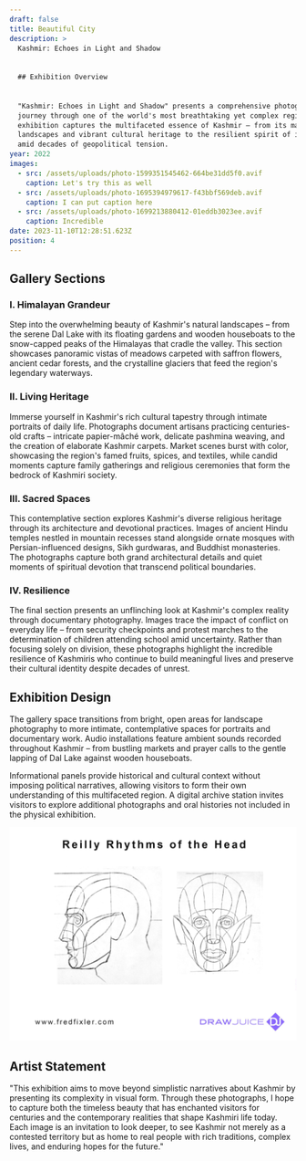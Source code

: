 ```yaml
---
draft: false
title: Beautiful City
description: >
  Kashmir: Echoes in Light and Shadow


  ## Exhibition Overview


  "Kashmir: Echoes in Light and Shadow" presents a comprehensive photographic
  journey through one of the world's most breathtaking yet complex regions. This
  exhibition captures the multifaceted essence of Kashmir – from its majestic
  landscapes and vibrant cultural heritage to the resilient spirit of its people
  amid decades of geopolitical tension.
year: 2022
images:
  - src: /assets/uploads/photo-1599351545462-664be31dd5f0.avif
    caption: Let's try this as well
  - src: /assets/uploads/photo-1695394979617-f43bbf569deb.avif
    caption: I can put caption here
  - src: /assets/uploads/photo-1699213880412-01eddb3023ee.avif
    caption: Incredible
date: 2023-11-10T12:28:51.623Z
position: 4
---
```


## Gallery Sections

### I. Himalayan Grandeur

Step into the overwhelming beauty of Kashmir's natural landscapes – from the serene Dal Lake with its floating gardens and wooden houseboats to the snow-capped peaks of the Himalayas that cradle the valley. This section showcases panoramic vistas of meadows carpeted with saffron flowers, ancient cedar forests, and the crystalline glaciers that feed the region's legendary waterways.

### II. Living Heritage

Immerse yourself in Kashmir's rich cultural tapestry through intimate portraits of daily life. Photographs document artisans practicing centuries-old crafts – intricate papier-mâché work, delicate pashmina weaving, and the creation of elaborate Kashmir carpets. Market scenes burst with color, showcasing the region's famed fruits, spices, and textiles, while candid moments capture family gatherings and religious ceremonies that form the bedrock of Kashmiri society.

### III. Sacred Spaces

This contemplative section explores Kashmir's diverse religious heritage through its architecture and devotional practices. Images of ancient Hindu temples nestled in mountain recesses stand alongside ornate mosques with Persian-influenced designs, Sikh gurdwaras, and Buddhist monasteries. The photographs capture both grand architectural details and quiet moments of spiritual devotion that transcend political boundaries.

### IV. Resilience

The final section presents an unflinching look at Kashmir's complex reality through documentary photography. Images trace the impact of conflict on everyday life – from security checkpoints and protest marches to the determination of children attending school amid uncertainty. Rather than focusing solely on division, these photographs highlight the incredible resilience of Kashmiris who continue to build meaningful lives and preserve their cultural identity despite decades of unrest.

## Exhibition Design

The gallery space transitions from bright, open areas for landscape photography to more intimate, contemplative spaces for portraits and documentary work. Audio installations feature ambient sounds recorded throughout Kashmir – from bustling markets and prayer calls to the gentle lapping of Dal Lake against wooden houseboats.

Informational panels provide historical and cultural context without imposing political narratives, allowing visitors to form their own understanding of this multifaceted region. A digital archive station invites visitors to explore additional photographs and oral histories not included in the physical exhibition.

![](</assets/uploads/Head planes and rythems.jpg>)

## Artist Statement

"This exhibition aims to move beyond simplistic narratives about Kashmir by presenting its complexity in visual form. Through these photographs, I hope to capture both the timeless beauty that has enchanted visitors for centuries and the contemporary realities that shape Kashmiri life today. Each image is an invitation to look deeper, to see Kashmir not merely as a contested territory but as home to real people with rich traditions, complex lives, and enduring hopes for the future."
